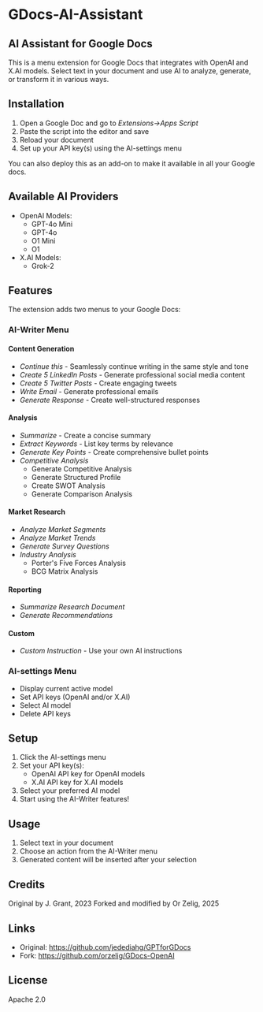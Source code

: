 # GDocs-AI-Assistant
## AI Assistant for Google Docs
This is a menu extension for Google Docs that integrates with OpenAI and X.AI models. Select text in your document and use AI to analyze, generate, or transform it in various ways.

## Installation
1. Open a Google Doc and go to *Extensions->Apps Script*
2. Paste the script into the editor and save
3. Reload your document
4. Set up your API key(s) using the AI-settings menu

You can also deploy this as an add-on to make it available in all your Google docs.

## Available AI Providers
- OpenAI Models:
  - GPT-4o Mini 
  - GPT-4o 
  - O1 Mini 
  - O1 
- X.AI Models:
  - Grok-2

## Features
The extension adds two menus to your Google Docs:

### AI-Writer Menu
#### Content Generation
- *Continue this* - Seamlessly continue writing in the same style and tone
- *Create 5 LinkedIn Posts* - Generate professional social media content
- *Create 5 Twitter Posts* - Create engaging tweets
- *Write Email* - Generate professional emails
- *Generate Response* - Create well-structured responses

#### Analysis
- *Summarize* - Create a concise summary
- *Extract Keywords* - List key terms by relevance
- *Generate Key Points* - Create comprehensive bullet points
- *Competitive Analysis*
  - Generate Competitive Analysis
  - Generate Structured Profile
  - Create SWOT Analysis
  - Generate Comparison Analysis

#### Market Research
- *Analyze Market Segments*
- *Analyze Market Trends*
- *Generate Survey Questions*
- *Industry Analysis*
  - Porter's Five Forces Analysis
  - BCG Matrix Analysis

#### Reporting
- *Summarize Research Document*
- *Generate Recommendations*

#### Custom
- *Custom Instruction* - Use your own AI instructions

### AI-settings Menu
- Display current active model
- Set API keys (OpenAI and/or X.AI)
- Select AI model
- Delete API keys

## Setup
1. Click the AI-settings menu
2. Set your API key(s):
   - OpenAI API key for OpenAI models
   - X.AI API key for X.AI models
3. Select your preferred AI model
4. Start using the AI-Writer features!

## Usage
1. Select text in your document
2. Choose an action from the AI-Writer menu
3. Generated content will be inserted after your selection

## Credits
Original by J. Grant, 2023
Forked and modified by Or Zelig, 2025

## Links
- Original: https://github.com/jedediahg/GPTforGDocs
- Fork: https://github.com/orzelig/GDocs-OpenAI

## License
Apache 2.0
